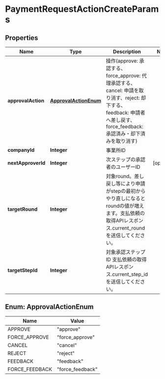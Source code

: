 

# PaymentRequestActionCreateParams


## Properties

| Name | Type | Description | Notes |
|------------ | ------------- | ------------- | -------------|
|**approvalAction** | [**ApprovalActionEnum**](#ApprovalActionEnum) | 操作(approve: 承認する、force_approve: 代理承認する、cancel: 申請を取り消す、reject: 却下する、feedback: 申請者へ差し戻す、force_feedback: 承認済み・却下済みを取り消す) |  |
|**companyId** | **Integer** | 事業所ID |  |
|**nextApproverId** | **Integer** | 次ステップの承認者のユーザーID |  [optional] |
|**targetRound** | **Integer** | 対象round。差し戻し等により申請がstepの最初からやり直しになるとroundの値が増えます。支払依頼の取得APIレスポンス.current_roundを送信してください。 |  |
|**targetStepId** | **Integer** | 対象承認ステップID 支払依頼の取得APIレスポンス.current_step_idを送信してください。 |  |



## Enum: ApprovalActionEnum

| Name | Value |
|---- | -----|
| APPROVE | &quot;approve&quot; |
| FORCE_APPROVE | &quot;force_approve&quot; |
| CANCEL | &quot;cancel&quot; |
| REJECT | &quot;reject&quot; |
| FEEDBACK | &quot;feedback&quot; |
| FORCE_FEEDBACK | &quot;force_feedback&quot; |



